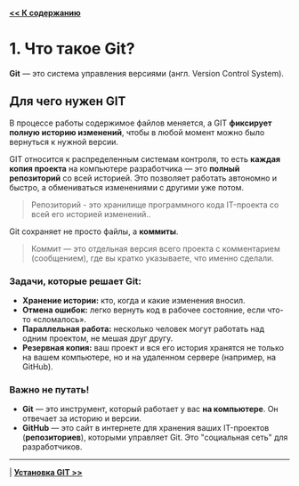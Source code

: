 [**<< К содержанию**](readme.md)

# 1. Что такое Git?

**Git** — это cистема управления версиями (англ. Version Control System). 

## Для чего нужен GIT

В процессе работы содержимое файлов меняется, а GIT **фиксирует полную историю изменений**, чтобы в любой момент можно было вернуться к нужной версии.

GIT относится к распределенным системам контроля, то есть **каждая копия проекта** на компьютере разработчика — это **полный репозиторий** со всей историей. Это позволяет работать автономно и быстро, а обмениваться изменениями с другими уже потом.

> Репозиторий - это хранилище программного кода IT-проекта со всей его историей изменений..

Git сохраняет не просто файлы, а **коммиты**.

> Коммит — это отдельная версия всего проекта с комментарием (сообщением), где вы кратко указываете, что именно сделали.

### Задачи, которые решает Git:

- **Хранение истории:** кто, когда и какие изменения вносил.
- **Отмена ошибок:** легко вернуть код в рабочее состояние, если что-то «сломалось».
- **Параллельная работа:** несколько человек могут работать над одним проектом, не мешая друг другу.
- **Резервная копия:** ваш проект и вся его история хранятся не только на вашем компьютере, но и на удаленном сервере (например, на GitHub).

### Важно не путать!

- **Git** — это инструмент, который работает у вас **на компьютере**. Он отвечает за историю и версии.
- **GitHub** — это сайт в интернете для хранения ваших IT-проектов (**репозиториев**), которыми управляет Git. Это "социальная сеть" для разработчиков.

---

| [**Установка GIT >>**](installation.md)